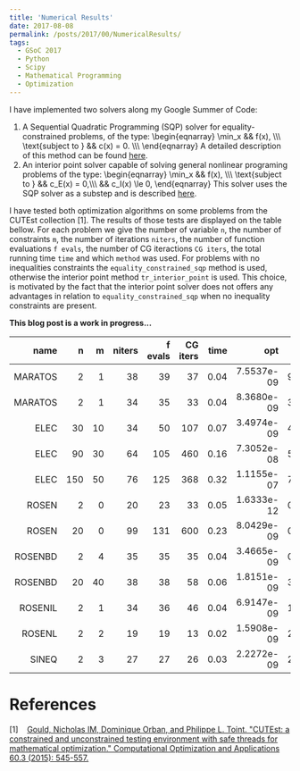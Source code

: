 ```yaml
---
title: 'Numerical Results'
date: 2017-08-08
permalink: /posts/2017/00/NumericalResults/
tags:
  - GSoC 2017
  - Python
  - Scipy
  - Mathematical Programming
  - Optimization
---
```




I have implemented two solvers along my Google Summer of Code:
1. A Sequential Quadratic Programming (SQP) solver for equality-constrained problems, of the type:
\begin{eqnarray}
  \min_x && f(x), \\\\\\
   \text{subject to } && c(x) = 0. \\\\\\
\end{eqnarray}
A detailed description of this method can be found [here](https://antonior92.github.io/posts/2017/06/Byrd-Omojokun/).
2. An interior point solver capable of solving general nonlinear programing problems of the type:
\begin{eqnarray}
  \min_x && f(x), \\\\\\
   \text{subject to } && c_E(x) = 0,\\\\\\
   && c_I(x) \le 0,
\end{eqnarray}
This solver uses the SQP solver as a substep and is described
[here](https://antonior92.github.io/posts/2017/07/interior-point-method/).

I have tested both optimization algorithms on some problems from the CUTEst collection \[1\]. The
results of those tests are displayed on the table bellow. For each problem we give the number of variable
``n``, the number of constraints ``m``, the number of iterations ``niters``, the number of function evaluations 
``f evals``, the number of CG iteractions ``CG iters``, the total running time ``time`` and which ``method`` was used.
For problems with no inequalities constraints the ``equality_constrained_sqp`` method is used, otherwise the interior
point method ``tr_interior_point`` is used. This choice, is motivated by the fact that the interior point solver does
not offers any advantages in relation to ``equality_constrained_sqp`` when no inequality constraints are present.


**This blog post is a work in progress...**

|   name   | n  | m  |  niters  | f evals  | CG iters |   time   |   opt    |  c viol  |         method          |
|---------:|---:|---:|---------:|---------:|---------:|---------:|---------:|---------:|:-----------------------:|
| MARATOS  | 2  | 1  |    38    |    39    |    37    |   0.04   |7.5537e-09|9.3934e-12|equality_constrained_sqp |
| MARATOS  | 2  | 1  |    34    |    35    |    33    |   0.04   |8.3680e-09|3.5021e-12|equality_constrained_sqp |
|   ELEC   | 30 | 10 |    34    |    50    |   107    |   0.07   |3.4974e-09|4.0030e-16|equality_constrained_sqp |
|   ELEC   | 90 | 30 |    64    |   105    |   460    |   0.16   |7.3052e-08|5.2074e-16|equality_constrained_sqp |
|   ELEC   |150 | 50 |    76    |   125    |   368    |   0.32   |1.1155e-07|7.1951e-16|equality_constrained_sqp |
|  ROSEN   | 2  | 0  |    20    |    23    |    33    |   0.05   |1.6333e-12|0.0000e+00|equality_constrained_sqp |
|  ROSEN   | 20 | 0  |    99    |   131    |   600    |   0.23   |8.0429e-09|0.0000e+00|equality_constrained_sqp |
| ROSENBD  | 2  | 4  |    35    |    35    |    35    |   0.04   |3.4665e-09|0.0000e+00|    tr_interior_point    |
| ROSENBD  | 20 | 40 |    38    |    38    |    58    |   0.06   |1.8151e-09|3.1402e-16|    tr_interior_point    |
| ROSENIL  | 2  | 1  |    34    |    36    |    46    |   0.04   |6.9147e-09|1.5216e-17|    tr_interior_point    |
|  ROSENL  | 2  | 2  |    19    |    19    |    13    |   0.02   |1.5908e-09|2.7756e-17|    tr_interior_point    |
|  SINEQ   | 2  | 3  |    27    |    27    |    26    |   0.03   |2.2272e-09|2.8657e-16|    tr_interior_point    |

References
==========
\[1\]&nbsp;&nbsp;&nbsp;  [Gould, Nicholas IM, Dominique Orban, and Philippe L. Toint. "CUTEst: a constrained and unconstrained testing environment with safe threads for mathematical optimization." Computational Optimization and Applications 60.3 (2015): 545-557.][1]

[1]: ftp://www.hsl.rl.ac.uk/pub/nimg/pubs/GoulOrbaToin15_coap.pdf

